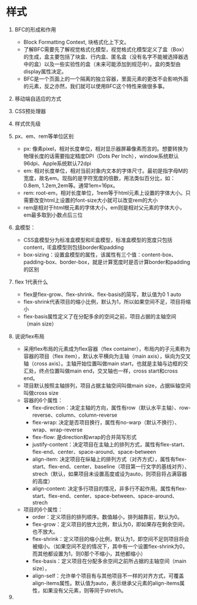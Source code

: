 # 样式
1. BFC的形成和作用
    + Block Formatting Context, 块格式化上下文。
    + 了解BFC需要先了解视觉格式化模型，视觉格式化模型定义了盒（Box）的生成，盒主要包括了块盒、行内盒、匿名盒（没有名字不能被选择器选中的盒）以及一些实验性的盒（未来可能添加到规范中）。盒的类型由display属性决定。
    + BFC是一个页面上的一个隔离的独立容器，里面元素的更改不会影响外面的元素，反之亦然，我们就可以使用BFC这个特性来做很多事。

2. 移动端自适应的方式

3. CSS预处理器

4. 样式优先级

5. px、em、rem等单位区别
    + px: 像素pixel，相对长度单位，相对显示器屏幕像素而言的。想要转换为物理长度的话需要指定精度DPI（Dots Per Inch），window系统默认96dpi、Apple系统默认72dpi
    + em: 相对长度单位，相对当前对象内文本的字体尺寸。最初是指字母M的宽度，故名em。现指的是字符宽度的倍数，用法类似百分比，如：0.8em, 1.2em,2em等。通常1em=16px。
    + rem: root-em，相对长度单位，1rem等于html元素上设置的字体大小。只需要改变html上设置的font-size大小就可以改变rem的大小
    + rem是相对于html根元素的字体大小，em则是相对父元素的字体大小，em最多取到小数点后三位

6. 盒模型：
    + CSS盒模型分为标准盒模型和IE盒模型，标准盒模型的宽度只包括content，IE盒模型则包括border和padding
    + box-sizing：设置盒模型的属性，该属性有三个值：content-box、padding-box、border-box，就是计算宽度时是否计算border和padding的区别

7. flex 1代表什么
    + flex是flex-grow、flex-shrink、flex-basis的简写，默认值为0 1 auto
    + flex-shrink代表项目的缩小比例，默认为1，所以如果空间不足，项目将缩小
    + flex-basis属性定义了在分配多余的空间之前，项目占据的主轴空间（main size）

8. 说说flex布局
    + 采用flex布局的元素成为flex容器（flex container），布局内的子元素称为容器的项目（flex item），默认水平横向为主轴（main axis），纵向为交叉轴（cross axis）。主轴开始位置叫做main start，也就是主轴与边框的交汇处，终点位置叫做main end，交叉轴也一样，cross start和cross end。
    + 项目默认按照主轴排列，项目占据主轴空间叫做main size，占据纵轴空间叫做cross size
    + 容器的6个属性：
        - flex-direction：决定主轴的方向，属性有row（默认水平主轴）、row-reverse、column、column-reverse
        - flex-wrap: 决定是否项目换行，属性有no-warp（默认不换行）、wrap、wrap-reverse
        - flex-flow: 是direction和wrap的合并简写形式
        - justify-content：决定项目在主轴上的排列方式，属性有flex-start、flex-end、center、space-around、space-between
        - align-item: 决定项目在纵轴上的排列方式（对齐方式），属性有flex-start、flex-end、center、baseline（项目第一行文字的基线对齐）、strech（默认，如果项目未设置高度或设为auto，则项目将占满容器的高度）
        - align-content: 决定多行项目的情况，非多行不起作用。属性有flex-start、flex-end、center、space-between、space-around、strech
    + 项目的6个属性：
        - order：定义项目的排列顺序。数值越小，排列越靠前，默认为0。
        - flex-grow：定义项目的放大比例，默认为0，即如果存在剩余空间，也不放大。
        - flex-shrink：定义项目的缩小比例，默认为1，即空间不足则项目将会被缩小。（如果空间不足的情况下，其中有一个设置flex-shrink为0，而其他都设置为1，则0那个不缩小，其他都缩小）
        - flex-basis：定义项目在分配多余空间之前所占据的主轴空间（main size），
        - align-self：允许单个项目有与其他项目不一样的对齐方式，可覆盖align-items属性。默认值为auto，表示继承父元素的align-items属性，如果没有父元素，则等同于stretch。

9. 